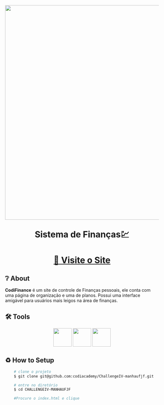 <h1 align= "center">
    <img width=700rem src= "./src/imagens/logo-codifinance.png">
    <p>Sistema de Finanças💹</p>
</h1>

<h1 align= "center"><a href="https://codifinance.vercel.app/">📎 Visite o Site</a></h1>

## ❔ About
**CodiFinance** é um site de controle de Finanças pessoais, ele conta com uma página de organização e uma de planos. Possui uma interface amigável para usuários mais leigos na área de finanças.

## 🛠 Tools
<div align= "center">
    <img width=60rem src="https://cdn.jsdelivr.net/gh/devicons/devicon@latest/icons/html5/html5-original.svg" />
    <img width=60rem src="https://cdn.jsdelivr.net/gh/devicons/devicon@latest/icons/css3/css3-original.svg" />
    <img width=60rem src="https://cdn.jsdelivr.net/gh/devicons/devicon@latest/icons/javascript/javascript-original.svg" />
</div>

## ♻ How to Setup

```bash
    # clone o projeto
    $ git clone git@github.com:codiacademy/ChallengeIV-manhaufjf.git
```

```bash
    # entre no diretório
    $ cd CHALLENGEIV-MANHAUFJF
```

```bash
    #Procure o index.html e clique
```
